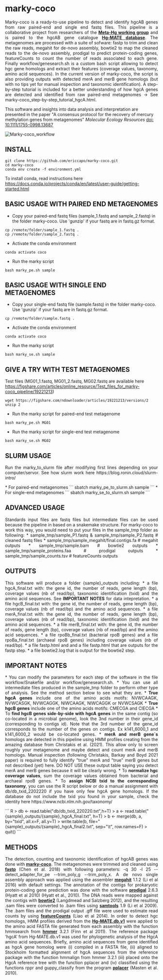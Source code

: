 # marky-coco
<p align="justify">
Marky-coco is a ready-to-use pipeline to detect and identify hgcAB genes from raw paired-end and single end fastq files. This pipeline is a collaborative project from researchers of the <a href="https://ercapo.wixsite.com/meta-hg" target="_blank"><b>Meta-Hg working group</b></a> and is paired to the hgcAB gene catalogue <a href="https://smithsonian.figshare.com/articles/dataset/Hg-MATE-Db_v1_01142021/13105370/1?file=26193689" target="_blank"><b>Hg-MATE database</b></a>. The metagenomes are processed with a suite of sofware: fastp to trim and clean the raw reads, megahit for de-novo assembly, bowtie2 to map the cleaned reads to the de-novo assembly, prodigal to predict protein-coding genes, featureCounts to count the number of reads associated to each gene. Finally workflow/genesearch.sh is a custom bash script allowing to detect hgc gene homologs and extract their features (coverage values, taxonomy, amino acid sequences).  In the current version of marky-coco, the script is also providing outputs with detected merA and merB gene homologs (but with no tips yet for manual inspection and taxonomic identification). A step-by-step tutorial is included for a better understanding of how hgcA genes are detected and identified from raw paired-end metagenomes -> See marky-coco_step-by-step_tutorial_hgcA.html. 

This software and insights into data analysis and interpretation are presented in the paper "A consensus protocol for the recovery of mercury methylation genes from metagenomes" <i>Molecular Ecology Resources</i> <a href="https://doi.org/10.1111/1755-0998.13687" target="_blank"><u>doi: 10.1111/1755-0998.13687</u></a>

![Marky-coco_workflow](https://user-images.githubusercontent.com/10795529/213127826-77844383-3a59-41b3-80f6-b7e3ab6b2ae9.png)
</p>

## INSTALL

```
git clone https://github.com/ericcapo/marky-coco.git
cd marky-coco
conda env create -f environment.yml
```
To install conda, read instructions here https://docs.conda.io/projects/conda/en/latest/user-guide/getting-started.html


## BASIC USAGE WITH PAIRED END METAGENOMES
* Copy your paired-end fastq files (sample_1.fastq and sample_2.fastq) in the folder marky-coco. Use 'gunzip' if your fastq are in fastq.gz format.
```
cp /remote/folder/sample_1.fastq .
cp /remote/folder/sample_2.fastq .
```
* Activate the conda environment
```
conda activate coco
```
* Run the marky script
```
bash marky_pe.sh sample
```

## BASIC USAGE WITH SINGLE END METAGENOMES
* Copy your single-end fastq file (sample.fastq) in the folder marky-coco. Use 'gunzip' if your fastq are in fastq.gz format.
```
cp /remote/folder/sample.fastq .
```
* Activate the conda environment
```
conda activate coco
```
* Run the marky script
```
bash marky_se.sh sample
```

## GIVE A TRY WITH TEST METAGENOMES
Test files (MG01_1.fastq, MG01_2.fastq, MG02.fastq are available here https://figshare.com/articles/online_resource/Test_files_for_marky-coco_pipeline/19221213)
```
wget https://figshare.com/ndownloader/articles/19221213/versions/2
unzip 2
```
* Run the marky script for paired-end test metagenome
```
bash marky_pe.sh MG01
```
* Run the marky script for single-end test metagenome
```
bash marky_se.sh MG02
```

## SLURM USAGE
<p align="justify">
Run the marky_to_slurm file after modifying first lines depending on your computer/servor. See how slurm work here https://blog.ronin.cloud/slurm-intro/
</p>
* For paired-end metagenomes
```
sbatch marky_pe_to_slurm.sh sample
```
* For single-end metagenomes
```
sbatch marky_se_to_slurm.sh sample
```

## ADVANCED USAGE
<p align="justify">
Standards input files are fastq files but intermediate files can be used because the pipeline in based on a snakemake structure. For marky-coco to work this way, you would need to put your files in the sample_tmp folder as following:
* sample_tmp/sample_P1.fastq & sample_tmp/sample_P2.fastq # cleaned fastq files
* sample_tmp/sample_megahit/final.contigs.fa # megahit outputs
* sample_tmp/sample.bam # bowtie2 outputs
* sample_tmp/sample_proteins.faa # prodigal outputs
* sample_tmp/sample_counts.tsv # featureCounts outputs
</p>

## OUTPUTS
<p align="justify">
This software will produce a folder {sample}_outputs including:
* a file hgcA_final.txt with: the gene id, the number of reads, gene length (bp), coverage values (nb of read/bp), taxonomic identification (txid) and the amino acid sequences. See <b>IMPORTANT NOTES</b> for data intepretation.
* a file hgcB_final.txt with: the gene id, the number of reads, gene length (bp), coverage values (nb of read/bp) and the amino acid sequences. 
* a file merA_final.txt with: the gene id, the number of reads, gene length (bp), coverage values (nb of read/bp), taxonomic identification (txid) and the amino acid sequences.
* a file merB_final.txt with: the gene id, the number of reads, gene length (bp), coverage values (nb of read/bp) and the amino acid sequences. 
* a file rpoBb_final.txt (bacterial rpoB genes) and a file rpoBa_final.txt (archaeal rpoB genes) including coverage values (nb of read/bp).
* a file fastp.html and and a file fastp.html that are outputs for the fastp step.
* a file bowtie2.log that is output for the bowtie2 step.
</p>

## IMPORTANT NOTES
<p align="justify">
* You can modify the parameters for each step of the software in the file workflow/Snakefile and/or workflow/genesearch.sh.
* You can use all intermediate files produced in the sample_tmp folder to perform other type of analysis. See the method section below to see what they are.
* <b>True hgcA genes</b> include one of the amino acids motifs: NVWCAAGK, NVWCASGK, NVWCAGGK, NIWCAAGK, NIWCAGGK or NVWCSAGK
* <b>True hgcB genes</b> include one of the amino acids motifs: CMECGA and CIECGA
* To <b>find hgcB genes side-by-side with hgcA genes</b> in the same contig (so co-located in a microbial genome), look the 3nd number in their gene_id (corresponding to contigs id). Note that the 3rd number of the gene_id corresponds to the number of the genes on contigs. Ex k141_6000_1 and k141_6000_2 would be co-located genes.
* <b>merA and merB gene´s</b> homologs are detected in this pipeline using HMM profiles creating from the amazing database from Christakis et al. (2021). This allow only to screen roughly your metagenome and maybe detect and count merA and merB homologs. Manual inspection (following Christakis, Barkay and Boyd 2021 paper) is required to fully identify "true" merA and "true" merB genes but not described (yet) here. DO NOT USE these output table saying you detect merA and merB genes because it will be clearly wrong.
* To <b>normalize hgc coverage values</b>, sum the coverage values obtained from bacterial and archaeal rpoB genes.
* To <b>assign NCBI txid to the corresponding taxonomy</b>, you can use the R script below  or do a manual assignment with db/db_txid_2202220  if you have only few  hgcA gene homologs. If the database do not include the txid you found in your sample, check the identity here https://www.ncbi.nlm.nih.gov/taxonomy/
</p>
```
R
> db <- read.table("db/db_txid_220220.txt",h=T)
> a <- read.table("{sample}_outputs/{sample}_hgcA_final.txt", h=T)
> b <- merge(db, a, by="txid", all.x=F, all.y=T)
> write.table(b, file="{sample}_outputs/{sample}_hgcA_final2.txt", sep="\t", row.names=F)
> quit()
```


## METHODS
<p align="justify">
The detection, counting and taxonomic identification of hgcAB genes was done with <a href="https://academic.oup.com/bioinformatics/article/34/17/i884/5093234" target="_blank"><b>marky-coco</b></a>. The metagenomes were trimmed and cleaned using <a href="https://academic.oup.com/bioinformatics/article/34/17/i884/5093234" target="_blank"><b>fastp</b></a> (Chen et al. 2018) with following parameters: -q 30 -l 25 --detect_adapter_for_pe --trim_poly_g --trim_poly_x. A de novo single assembly approach was applied using the assembler <a href="https://github.com/voutcn/megahit" target="_blank"><b>megahit</b></a> 1.1.2 (Li et al 2016) with default settings. The annotation of the contigs for prokaryotic protein-coding gene prediction was done with the software <a href="https://github.com/hyattpd/Prodigal" target="_blank"><b>prodigal</b></a> 2.6.3 (Hyatt et al 2010) (Hyatt et al., 2010). The DNA reads were mapped against the contigs with <a href="http://bowtie-bio.sourceforge.net/bowtie2/manual.shtml" target="_blank"><b>bowtie2</b></a> (Langdmead and Salzberg 2012), and the resulting .sam files were converted to .bam files using <a href="http://www.htslib.org/" target="_blank"><b>samtools</b></a> 1.9 (Li et al 2009). The .bam files and the prodigal output .gff file were used to estimate read counts by using <a href="https://rnnh.github.io/bioinfo-notebook/docs/featureCounts.html" target="_blank"><b>featureCounts</b></a>  (Liao et al 2014). In order to detect hgc homologs, HMM profiles derived from the <a href="https://smithsonian.figshare.com/articles/dataset/Hg-MATE-Db_v1_01142021/13105370/1?file=26193689" target="_blank"><b>Hg-MATE.db.v1</b></a> were applied to the amino acid FASTA file generated from each assembly with the function hmmsearch from <a href="http://hmmer.org/" target="_blank"><b>hmmer</b></a> 3.2.1 (Finn et al 2011). The reference package ‘hgcA’ from Hg-MATE.db.v1 was used for phylogenetic analysis of the HgcA amino acid sequences. Briefly, amino acid sequences from gene identified as hgcA gene homolog were (i) compiled in a FASTA file, (ii) aligned to Stockholm formatted alignment of hgcA sequences from the reference package with the function hmmalign from hmmer 3.2.1 (iii) placed onto the HgcA reference tree with the function pplacer and (iv) classified using the functions rppr and guppy_classify from the program <a href="https://matsen.fhcrc.org/pplacer/" target="_blank"><b>pplacer</b></a> (Masten et al. 2010).</p>
